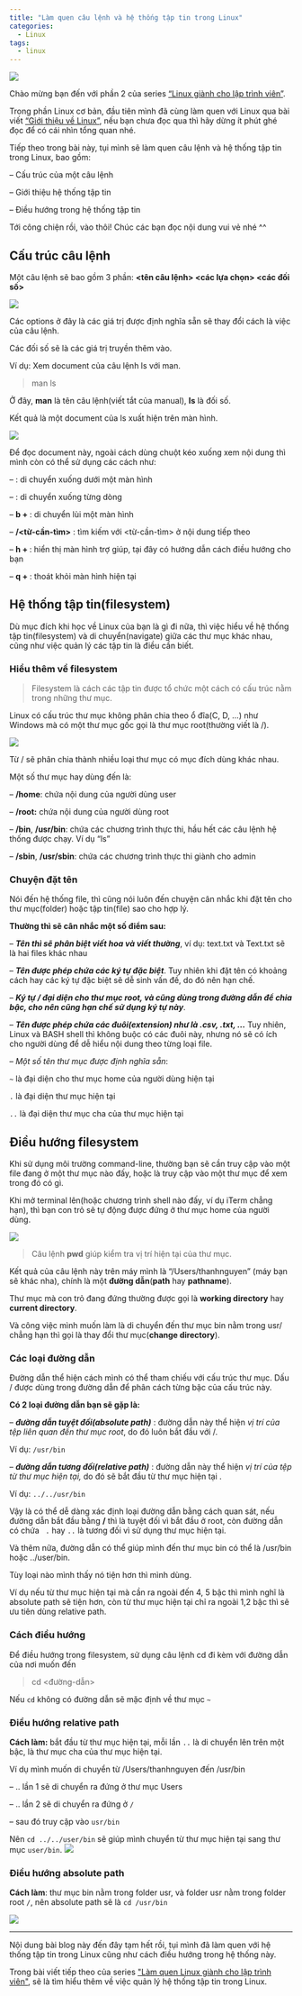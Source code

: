 ```yaml
---
title: "Làm quen câu lệnh và hệ thống tập tin trong Linux"
categories:
  - Linux
tags:
  - linux
---
```


![](/assets/images/2022/02/2022-02-03-lam-quen-va-dieu-huong-he-thong-tap-tin-trong-linux.webp)


Chào mừng bạn đến với phần 2 của series [“Linux giành cho lập trình viên”](https://beautyoncode.com/lam-quen-va-dieu-huong-he-thong-tap-tin-trong-linux/).

Trong phần Linux cơ bản, đầu tiên mình đã cùng làm quen với Linux qua bài viết [“Giới thiệu về Linux”](https://beautyoncode.com/gioi-thieu-ve-linux/), nếu bạn chưa đọc qua thì hãy dừng ít phút ghé đọc để có cái nhìn tổng quan nhé.

Tiếp theo trong bài này, tụi mình sẽ làm quen câu lệnh và hệ thống tập tin trong Linux, bao gồm:

– Cấu trúc của một câu lệnh

– Giới thiệu hệ thống tập tin

– Điều hướng trong hệ thống tập tin

Tới công chiện rồi, vào thôi! Chúc các bạn đọc nội dung vui vẻ nhé ^^

## Cấu trúc câu lệnh
Một câu lệnh sẽ bao gồm 3 phần: 
**<tên câu lệnh> <các lựa chọn> <các đối số>**

![](https://i2.wp.com/beautyoncode.com/wp-content/uploads/2022/01/command-parts.png?resize=768%2C153&ssl=1)

Các options ở đây là các giá trị được định nghĩa sẵn sẽ thay đổi cách là việc của câu lệnh. 

Các đối số sẽ là các giá trị truyền thêm vào.

Ví dụ:  Xem document của câu lệnh ls với man. 

> man ls

Ở đây, **man** là tên câu lệnh(viết tắt của manual), **ls** là đối số. 

Kết quả là một document của ls xuất hiện trên màn hình.

![](https://i2.wp.com/beautyoncode.com/wp-content/uploads/2022/01/man-ls.png?resize=768%2C607&ssl=1)

Để đọc document này, ngoài cách dùng chuột kéo xuống xem nội dung thì mình còn có thể sử dụng các cách như:

– **<spacebar>** : di chuyển xuống dưới một màn hình

– **<enter>** : di chuyển xuống từng dòng

– **b + <enter>** : di chuyển lùi một màn hình

– **/<từ-cần-tìm>** : tìm kiếm với <từ-cần-tìm> ở nội dung tiếp theo

– **h + <enter>** : hiển thị màn hình trợ giúp, tại đây có hướng dẫn cách điều hướng cho bạn

– **q + <enter>** : thoát khỏi màn hình hiện tại
    
## Hệ thống tập tin(filesystem)
    
Dù mục đích khi học về Linux của bạn là gì đi nữa, thì việc hiểu về hệ thống tập tin(filesystem) và di chuyển(navigate) giữa các thư mục khác nhau, cũng như việc quản lý các tập tin là điều cần biết.
    
### Hiểu thêm về filesystem

> Filesystem là cách các tập tin được tổ chức một cách có cấu trúc nằm trong những thư mục.
    
Linux có cấu trúc thư mục không phân chia theo ổ đĩa(C, D, …) như Windows mà có một thư mục gốc gọi là thư mục root(thường viết là /). 
    
![](https://i1.wp.com/beautyoncode.com/wp-content/uploads/2022/01/Create-new-ext4-File-System.jpeg?w=720&ssl=1)

Từ / sẽ phân chia thành nhiều loại thư mục có mục đích dùng khác nhau. 

Một số thư mục hay dùng đến là:

– **/home**: chứa nội dung của người dùng user

– **/root:** chứa nội dung của người dùng root

– **/bin**, **/usr/bin**: chứa các chương trình thực thi, hầu hết các câu lệnh hệ thống được chạy. Ví dụ “ls”

– **/sbin**, **/usr/sbin**: chứa các chương trình thực thi giành cho admin
    
### Chuyện đặt tên

Nói đến hệ thống file, thì cũng nói luôn đến chuyện cân nhắc khi đặt tên cho thư mục(folder) hoặc tập tin(file) sao cho hợp lý. 

**Thường thì sẽ cân nhắc một số điểm sau:**

– ***Tên thì sẽ phân biệt viết hoa và viết thường***, ví dụ: text.txt và Text.txt sẽ là hai files khác nhau

– ***Tên được phép chứa các ký tự đặc biệt***. Tuy nhiên khi đặt tên có khoảng cách hay các ký tự đặc biệt sẽ dễ sinh vấn đề, do đó nên hạn chế.

– ***Ký tự / đại diện cho thư mục root, và cũng dùng trong đường dẫn để chia bậc, cho nên cũng hạn chế sử dụng ký tự này***.

– ***Tên được phép chứa các đuôi(extension) như là .csv, .txt, …*** Tuy nhiên, Linux và BASH shell thì không buộc có các đuôi này, nhưng nó sẽ có ích cho người dùng để dễ hiểu nội dung theo từng loại file.

– *Một số tên thư mục được định nghĩa sẵn*:

  `~` là đại diện cho thư mục home của người dùng hiện tại

   `.` là đại diện thư mục hiện tại

  `..` là đại diện thư mục cha của thư mục hiện tại
    
## Điều hướng filesystem

Khi sử dụng môi trường command-line, thường bạn sẽ cần truy cập vào một file đang ở một thư mục nào đấy, hoặc là truy cập vào một thư mục để xem trong đó có gì.

Khi mở terminal lên(hoặc chương trình shell nào đấy, ví dụ iTerm chẳng hạn), thì bạn con trỏ sẽ tự động được đứng ở thư mục home của người dùng.

![](https://i1.wp.com/beautyoncode.com/wp-content/uploads/2022/01/pwd.png?w=841&ssl=1)
    
> Câu lệnh **pwd** giúp kiểm tra vị trí hiện tại của thư mục. 

Kết quả của câu lệnh này trên máy mình là “/Users/thanhnguyen” (máy bạn sẽ khác nha), chính là một **đường dẫn**(**path** hay **pathname**).

Thư mục mà con trỏ đang đứng thường được gọi là **working directory** hay **current directory**.

Và công việc mình muốn làm là di chuyển đến thư mục bin nằm trong usr/ chẳng hạn thì gọi là thay đổi thư mục(**change directory**).
    
### Các loại đường dẫn

Đường dẫn thể hiện cách mình có thể tham chiếu với cấu trúc thư mục. Dấu / được dùng trong đường dẫn để phân cách từng bậc của cấu trúc này.

**Có 2 loại đường dẫn bạn sẽ gặp là:**

– ***đường dẫn tuyệt đối(absolute path)*** : đường dẫn này thể hiện *vị trí của tệp liên quan đến thư mục root*, do đó luôn bắt đầu với /.
    
  Ví dụ: `/usr/bin`

– ***đường dẫn tương đối(relative path)*** : đường dẫn này thể hiện *vị trí của tệp từ thư mục hiện tại,* do đó sẽ bắt đầu từ thư mục hiện tại .

  Ví dụ: `../../usr/bin`

Vậy là có thể dễ dàng xác định loại đường dẫn bằng cách quan sát, nếu đường dẫn bắt đầu bằng **/** thì là tuyệt đối vì bắt đầu ở root, còn đường dẫn có chứa ` .` hay `..` là tương đối vì sử dụng thư mục hiện tại.

Và thêm nữa, đường dẫn có thể giúp mình đến thư mục bin có thể là /usr/bin hoặc ../user/bin.

Tùy loại nào mình thấy nó tiện hơn thì mình dùng. 

Ví dụ nếu từ thư mục hiện tại mà cần ra ngoài đến 4, 5 bậc thì mình nghĩ là absolute path sẽ tiện hơn, còn từ thư mục hiện tại chỉ ra ngoài 1,2 bậc thì sẽ ưu tiên dùng relative path.
    
### Cách điều hướng

Để điều hướng trong filesystem, sử dụng câu lệnh cd đi kèm với đường dẫn của nơi muốn đến
> cd <đường-dẫn>

Nếu `cd` không có đường dẫn sẽ mặc định về thư mục `~`
    
### Điều hướng relative path

**Cách làm:** bắt đầu từ thư mục hiện tại, mỗi lần `..` là di chuyển lên trên một bậc, là thư mục cha của thư mục hiện tại.

Ví dụ mình muốn di chuyển từ /Users/thanhnguyen đến /usr/bin

  – .. lần 1 sẽ di chuyển ra đứng ở thư mục Users

  – .. lần 2 sẽ di chuyển ra đứng ở `/`

  – sau đó truy cập vào `usr/bin` 

Nên `cd ../../user/bin` sẽ giúp mình chuyển từ thư mục hiện tại sang thư mục `user/bin`.
![](https://i2.wp.com/beautyoncode.com/wp-content/uploads/2022/01/navigate-file-system.png?w=988&ssl=1)
    
### Điều hướng absolute path

**Cách làm**: thư mục bin nằm trong folder usr, và folder usr nằm trong folder root `/`, nên absolute path sẽ là `cd /usr/bin`

![](https://i0.wp.com/beautyoncode.com/wp-content/uploads/2022/01/cd-absolute-path.png?resize=768%2C101&ssl=1)
    
---

Nội dung bài blog này đến đây tạm hết rồi, tụi mình đã làm quen với hệ thống tập tin trong Linux cũng như cách điều hướng trong hệ thống này.

Trong bài viết tiếp theo của series ["Làm quen Linux giành cho lập trình viên"](https://beautyoncode.com/lam-quen-linux-gianh-cho-lap-trinh-vien-series-overview/), sẽ là tìm hiểu thêm về việc quản lý hệ thống tập tin trong Linux.
